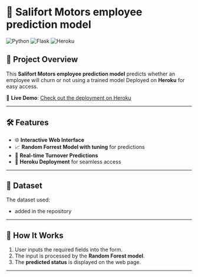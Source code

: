 # 💼 Salifort Motors employee prediction model

![Python](https://img.shields.io/badge/Python-3.8+-blue.svg?logo=python&logoColor=white&style=flat-square) 
![Flask](https://img.shields.io/badge/Flask-2.x-orange.svg?logo=flask&logoColor=white&style=flat-square)
![Heroku](https://img.shields.io/badge/Deployment-Heroku-purple?style=flat-square&logo=heroku) 

## 🎯 Project Overview  
This **Salifort Motors employee prediction model** predicts whether an employee will churn or not using a trained model
Deployed on **Heroku** for easy access.

🔗 **Live Demo**: [Check out the deployment on Heroku](https://employee-turnover-prediction-a61d9d1ae4ab.herokuapp.com/)

---

## 🛠️ Features  
- 🌐 **Interactive Web Interface**  
- 📈 **Random Forrest Model with tuning** for predictions  
- 🎯 **Real-time Turnover Predictions**  
- 🚀 **Heroku Deployment** for seamless access  

---

## 📁 Dataset  
The dataset used:  
- added in the repository

---

## 🧩 How It Works  
1. User inputs the required fields into the form.
2. The input is processed by the **Random Forest model**.
3. The **predicted status** is displayed on the web page.

---


